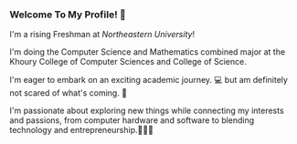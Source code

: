 ### Welcome To My Profile! 👋
I'm a rising Freshman at _Northeastern University_!

I'm doing the Computer Science and Mathematics combined major at the Khoury College of Computer Sciences and College of Science.

I'm eager to embark on an exciting academic journey. 💻
but am definitely not scared of what's coming. 🚀

I'm passionate about exploring new things while connecting my interests and passions, from computer hardware and software to blending technology and entrepreneurship.🌟👨‍💼
